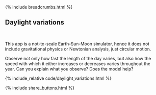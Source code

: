{% include breadcrumbs.html %}

## Daylight variations
<div class="header_line"><br/></div>

This app is a not-to-scale Earth-Sun-Moon simulator, hence
it does not include gravitational physics or Newtonian analysis, 
just circular motion.

Observe not only how fast the length of the day varies, but also
how the speed with which it either increases or decreases varies
throughout the year. Can you explain what you observe? Does the 
model help?

{% include_relative code/daylight_variations.html %}

<p style="clear:both;"></p>

{% include share_buttons.html %}